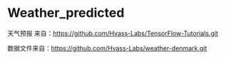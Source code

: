 # Weather_predicted

天气预报
来自：https://github.com/Hvass-Labs/TensorFlow-Tutorials.git

数据文件来自：https://github.com/Hvass-Labs/weather-denmark.git
